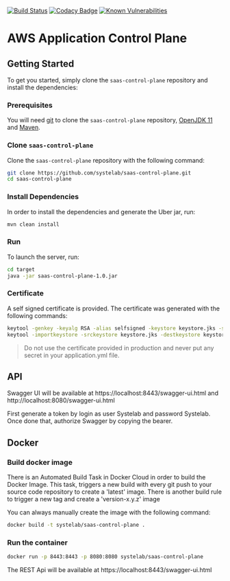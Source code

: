 [![Build Status](https://travis-ci.org/systelab/saas-control-plane.svg?branch=master)](https://travis-ci.org/systelab/saas-control-plane)
[![Codacy Badge](https://api.codacy.com/project/badge/Grade/7ce4e563c45b4d09a975d61bed7d5d50)](https://www.codacy.com/app/alfonsserra/saas-control-plane?utm_source=github.com&amp;utm_medium=referral&amp;utm_content=systelab/saas-control-plane&amp;utm_campaign=Badge_Grade)
[![Known Vulnerabilities](https://snyk.io/test/github/systelab/saas-control-plane/badge.svg?targetFile=pom.xml)](https://snyk.io/test/github/systelab/saas-control-plane?targetFile=pom.xml)

# AWS Application Control Plane


## Getting Started

To get you started, simply clone the `saas-control-plane` repository and install the dependencies:

### Prerequisites

You will need [git][git] to clone the `saas-control-plane` repository, [OpenJDK 11][jdk-download] and [Maven][maven].

### Clone `saas-control-plane`

Clone the `saas-control-plane` repository with the following command:

```bash
git clone https://github.com/systelab/saas-control-plane.git
cd saas-control-plane
```

### Install Dependencies

In order to install the dependencies and generate the Uber jar, run:

```bash
mvn clean install
```

### Run

To launch the server, run:

```bash
cd target
java -jar saas-control-plane-1.0.jar
```

### Certificate

A self signed certificate is provided. The certificate was generated with the following commands:

```bash
keytool -genkey -keyalg RSA -alias selfsigned -keystore keystore.jks -storepass password -validity 365 -keysize 2048
keytool -importkeystore -srckeystore keystore.jks -destkeystore keystore.p12 -deststoretype pkcs12
```

> Do not use the certificate provided in production and never put any secret in your application.yml file.


## API

Swagger UI will be available at https://localhost:8443/swagger-ui.html and http://localhost:8080/swagger-ui.html 

First generate a token by login as user Systelab and password Systelab. Once done that, authorize Swagger by copying the bearer.

## Docker

### Build docker image

There is an Automated Build Task in Docker Cloud in order to build the Docker Image. 
This task, triggers a new build with every git push to your source code repository to create a 'latest' image.
There is another build rule to trigger a new tag and create a 'version-x.y.z' image

You can always manually create the image with the following command:

```bash
docker build -t systelab/saas-control-plane . 
```

### Run the container

```bash
docker run -p 8443:8443 -p 8080:8080 systelab/saas-control-plane
```

The REST Api will be available at https://localhost:8443/swagger-ui.html


[git]: https://git-scm.com/
[sboot]: https://projects.spring.io/spring-boot/
[maven]: https://maven.apache.org/download.cgi
[jdk-download]: https://adoptopenjdk.net/
[JEE]: http://www.oracle.com/technetwork/java/javaee/tech/index.html
[jwt]: https://jwt.io/
[cors]: https://en.wikipedia.org/wiki/Cross-origin_resource_sharing
[swagger]: https://swagger.io/
[allure]: https://docs.qameta.io/allure/
[junit]: https://junit.org/junit5/



